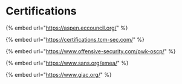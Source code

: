 # Certifications

{% embed url="https://aspen.eccouncil.org/" %}

{% embed url="https://certifications.tcm-sec.com/" %}

{% embed url="https://www.offensive-security.com/pwk-oscp/" %}

{% embed url="https://www.sans.org/emea/" %}

{% embed url="https://www.giac.org/" %}







